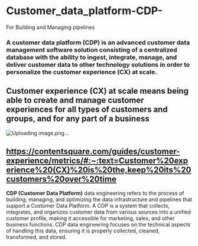 # Customer_data_platform-CDP-
For Building and Managing pipelines

### A customer data platform (CDP) is an advanced customer data management software solution consisting of a centralized database with the ability to ingest, integrate, manage, and deliver customer data to other technology solutions in order to personalize the customer experience (CX) at scale.

## Customer experience (CX) at scale means being able to create and manage customer experiences for all types of customers and groups, and for any part of a business

![Uploading image.png…](https://www.google.com/url?sa=i&url=https%3A%2F%2Fwww.peoplemetrics.com%2Fblog%2Fwhat-is-customer-experience&psig=AOvVaw0OHrXlqmfkAZUhW-IprBxH&ust=1726450665580000&source=images&cd=vfe&opi=89978449&ved=0CBQQjRxqFwoTCJDX5Yjow4gDFQAAAAAdAAAAABAR)


https://contentsquare.com/guides/customer-experience/metrics/#:~:text=Customer%20experience%20(CX)%20is%20the,keep%20its%20customers%20over%20time
------

**CDP (Customer Data Platform)** data engineering refers to the process of building, managing, and optimizing the data infrastructure and pipelines that support a Customer Data Platform. A CDP is a system that collects, integrates, and organizes customer data from various sources into a unified customer profile, making it accessible for marketing, sales, and other business functions. CDP data engineering focuses on the technical aspects of handling this data, ensuring it is properly collected, cleaned, transformed, and stored.
